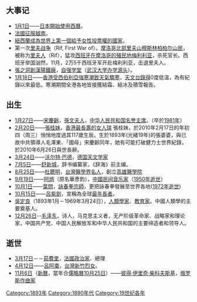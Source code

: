 ## 大事记

  - [1月1日](../Page/1月1日.md "wikilink")——[日本開始使用](../Page/日本.md "wikilink")[西曆](https://zh.wikipedia.org/wiki/公历 "wikilink")。
  - [法國征服](https://zh.wikipedia.org/wiki/法国 "wikilink")[越南](https://zh.wikipedia.org/wiki/越南 "wikilink")。
  - [紐西蘭成為世界上第一個給予女性投票權的國家](../Page/新西兰.md "wikilink")。
  - 第一次[里夫战争](https://zh.wikipedia.org/wiki/里夫战争 "wikilink")（Rif, First
    War
    of）。[摩洛哥北部里夫山](https://zh.wikipedia.org/wiki/摩洛哥 "wikilink")[穆斯林](../Page/穆斯林.md "wikilink")[柏柏尔山民](https://zh.wikipedia.org/wiki/柏柏尔 "wikilink")，被称为[里夫人](https://zh.wikipedia.org/wiki/里夫人 "wikilink")（Rif），猛攻[西班牙在摩洛哥的殖民地](../Page/西班牙.md "wikilink")[梅利利亚](../Page/梅利利亚.md "wikilink")，杀死官长。西班牙举国汹然，11月，2万5千西班牙军开赴梅利利亚，击退里夫人。
  - [張之洞創](https://zh.wikipedia.org/wiki/張之洞 "wikilink")[漢陽鐵廠](https://zh.wikipedia.org/wiki/漢陽鐵廠 "wikilink")，[自强学堂](../Page/自强学堂.md "wikilink")（[武汉大学办学源头](../Page/武汉大学.md "wikilink")）。
  - [1月18日](../Page/1月18日.md "wikilink")——[香港受西伯利亞強寒潮致天氣驟寒](../Page/香港.md "wikilink")，[天文台錄得](../Page/香港天文台.md "wikilink")0度低溫，為有紀錄以來最低。寒潮期間全港各地皆接獲結霜、結冰及積雪報告。

## 出生

  - [1月27日](../Page/1月27日.md "wikilink")——[宋慶齡](../Page/宋庆龄.md "wikilink")，[孫文夫人](../Page/孫中山.md "wikilink")，[中华人民共和国名誉主席](../Page/中华人民共和国名誉主席.md "wikilink")。（卒於[1981年](../Page/1981年.md "wikilink")）
  - [2月20日](../Page/2月20日.md "wikilink")——[張桂妹](https://zh.wikipedia.org/wiki/張桂妹 "wikilink")，[香港最長壽的女人瑞](../Page/香港.md "wikilink")
    張桂妹，於2010年2月17日的年初四（周三）悄悄地度過其117歲生辰。生於1893年(光緒19年)的張婆婆，與已故中共領導人毛澤東、「國母」宋慶齡同年，她有可能打破健力士世界紀錄，於2010年6月26日與世長辭。
  - [3月24日](../Page/3月24日.md "wikilink")——[沃尔特·巴德](../Page/沃尔特·巴德.md "wikilink")，[德国天文学家](../Page/德国.md "wikilink")
  - [7月5日](https://zh.wikipedia.org/wiki/7月5日 "wikilink")——[舒新城](https://zh.wikipedia.org/wiki/舒新城 "wikilink")，辞书编纂家，《辞海》前主编。
  - [8月25日](../Page/8月25日.md "wikilink")——[杜聰明](../Page/杜聰明.md "wikilink")，[台灣](https://zh.wikipedia.org/wiki/台灣 "wikilink")[醫學界名人](../Page/医学.md "wikilink")，創立[高雄醫學院](../Page/高雄醫學大學.md "wikilink")
  - [9月19日](../Page/9月19日.md "wikilink")——[阿炳](../Page/阿炳.md "wikilink")（原名華彥鈞），[中國民间音乐家](https://zh.wikipedia.org/wiki/中国 "wikilink")（[1950年逝世](../Page/1950年.md "wikilink")）
  - [10月1日](../Page/10月1日.md "wikilink")——[葉問](../Page/葉問.md "wikilink")，[詠春拳宗師](https://zh.wikipedia.org/wiki/詠春拳 "wikilink")，更把詠春拳發展至世界各地([1972年逝世](../Page/1972年.md "wikilink"))
  - [10月15日](../Page/10月15日.md "wikilink")——[呂紫劍](../Page/呂紫劍.md "wikilink")，宣稱為全球[最年長者](https://zh.wikipedia.org/wiki/最年長者 "wikilink")。
  - [吳定良](https://zh.wikipedia.org/wiki/吳定良 "wikilink")（1893年1月－1969年3月24日），[人類學家](https://zh.wikipedia.org/wiki/人类学家 "wikilink")、[教育家](https://zh.wikipedia.org/wiki/教育家 "wikilink")。中國人類學的主要奠基人。
  - [12月26日](../Page/12月26日.md "wikilink")--[毛泽东](../Page/毛泽东.md "wikilink")，诗人，马克思主义者，无产阶级革命家、战略家和理论家，中国共产党、中国人民解放军和中华人民共和国的主要缔造者和领导人。

## 逝世

  - [3月17日](../Page/3月17日.md "wikilink")－－[茹費里](https://zh.wikipedia.org/wiki/茹費里 "wikilink")，[法國](https://zh.wikipedia.org/wiki/法國 "wikilink")[政治家](../Page/政治家.md "wikilink")、總理
  - [4月12日](../Page/4月12日.md "wikilink")——[呂阿棗](../Page/呂阿棗.md "wikilink")，[台灣](https://zh.wikipedia.org/wiki/台灣 "wikilink")[新竹烈女](https://zh.wikipedia.org/wiki/新竹市 "wikilink")。
  - [11月6日](../Page/11月6日.md "wikilink")（[新曆](https://zh.wikipedia.org/wiki/公历 "wikilink")，當年合[儒略曆](../Page/儒略曆.md "wikilink")[10月25日](../Page/10月25日.md "wikilink")）——[彼得·伊里奇·柴科夫斯基](https://zh.wikipedia.org/wiki/彼得·伊里奇·柴科夫斯基 "wikilink")，[俄罗斯](../Page/俄罗斯.md "wikilink")[作曲家](https://zh.wikipedia.org/wiki/作曲家 "wikilink")

[Category:1893年](https://zh.wikipedia.org/wiki/Category:1893年 "wikilink")
[Category:1890年代](https://zh.wikipedia.org/wiki/Category:1890年代 "wikilink")
[Category:19世纪各年](https://zh.wikipedia.org/wiki/Category:19世纪各年 "wikilink")